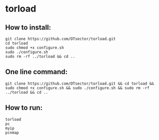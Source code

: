 # torload
## How to install:
	git clone https://github.com/OTsector/torload.git
	cd torload
	sudo chmod +x configure.sh
	sudo ./configure.sh
	sudo rm -rf ../torload && cd ..
## One line command:
	git clone https://github.com/OTsector/torload.git && cd torload && sudo chmod +x configure.sh && sudo ./configure.sh && sudo rm -rf ../torload && cd ..
## How to run:
	torload
	pc
	myip
	pcnmap
